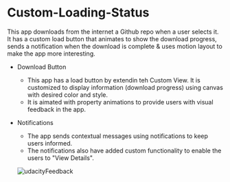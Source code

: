 # Custom-Loading-Status

This app downloads from the internet a Github repo when a user selects it. It has a custom load button that animates to show the download progress, sends a notification when the download is complete & uses motion layout to make the app more interesting.

* Download Button
  - This app has a load button by extendin teh Custom View. It is customized to display information (download progress) using canvas with desired color and style.
  - It is aimated with property animations to provide users with visual feedback in the app.

* Notifications
  - The app sends contextual messages using notifications to keep users informed.
  - The notifications also have added custom functionality to enable the users to "View Details".
  
  ![udacityFeedback](https://user-images.githubusercontent.com/90563044/203423466-5f411a60-a8e7-408b-8e9f-f25d8c5f7371.jpeg)
